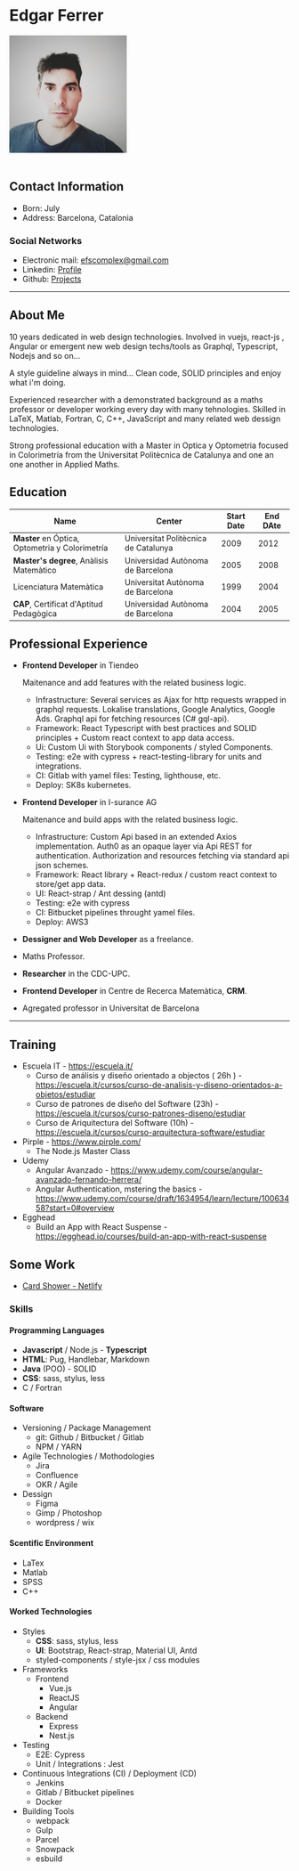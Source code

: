 # **Edgar Ferrer**

   <img src="edgar-pic.png" style="margin-bottom: 1rem; width: 211px; position: center" >

## **Contact Information**

-   Born: July
-   Address: Barcelona, Catalonia

### **Social Networks**

-   Electronic mail: [efscomplex@gmail.com](mailto:efscomplex@gmail.com)
-   Linkedin: [Profile](https://www.linkedin.com/in/edgar-ferrer-8499517b)
-   Github: [Projects](https://github.com/efscomplex)

---

## **About Me**

10 years dedicated in web design technologies. Involved in vuejs, react-js , Angular or emergent new web design techs/tools as Graphql, Typescript, Nodejs and so on...

A style guideline always in mind... Clean code, SOLID principles and enjoy what i'm doing.

Experienced researcher with a demonstrated background as a maths professor or developer working every day with many tehnologies. Skilled in LaTeX, Matlab, Fortran, C, C++, JavaScript and many related web dessign technologies.

Strong professional education with a Master in Optica y Optometria focused in Colorimetría from the Universitat Politècnica de Catalunya and one an one another in Applied Maths.

## Education

| Name                                            | Center                               | Start Date | End DAte |
| ----------------------------------------------- | ------------------------------------ | ---------- | -------- |
| **Master** en Óptica, Optometria y Colorimetría | Universitat Politècnica de Catalunya | 2009       | 2012     |
| **Master's degree**, Anàlisis Matemàtico        | Universidad Autònoma de Barcelona    | 2005       | 2008     |
| Licenciatura Matemàtica                         | Universitat Autònoma de Barcelona    | 1999       | 2004     |
| **CAP**, Certificat d'Aptitud Pedagògica        | Universidad Autònoma de Barcelona    | 2004       | 2005     |

## **Professional Experience**

-   **Frontend Developer** in Tiendeo

    Maitenance and add features with the related business logic.

    -   Infrastructure: Several services as Ajax for http requests wrapped in graphql requests. Lokalise translations, Google Analytics, Google Ads. Graphql api for fetching resources (C# gql-api).
    -   Framework: React Typescript with best practices and SOLID principles + Custom react context to app data access.
    -   Ui: Custom Ui with Storybook components / styled Components.
    -   Testing: e2e with cypress + react-testing-library for units and integrations.
    -   CI: Gitlab with yamel files: Testing, lighthouse, etc.
    -   Deploy: SK8s kubernetes.

-   **Frontend Developer** in I-surance AG

    Maitenance and build apps with the related business logic.

    -   Infrastructure: Custom Api based in an extended Axios implementation. Auth0 as an opaque layer via Api REST for authentication. Authorization and resources fetching via standard api json schemes.
    -   Framework: React library + React-redux / custom react context to store/get app data.
    -   UI: React-strap / Ant dessing (antd)
    -   Testing: e2e with cypress
    -   CI: Bitbucket pipelines throught yamel files.
    -   Deploy: AWS3

-   **Dessigner and Web Developer** as a freelance.
-   Maths Professor.
-   **Researcher** in the CDC-UPC.
-   **Frontend Developer** in Centre de Recerca Matemàtica, **CRM**.
-   Agregated professor in Universitat de Barcelona

---

## Training

-   Escuela IT - https://escuela.it/
    -   Curso de análisis y diseño orientado a objectos ( 26h ) - https://escuela.it/cursos/curso-de-analisis-y-diseno-orientados-a-objetos/estudiar
    -   Curso de patrones de diseño del Software (23h) - https://escuela.it/cursos/curso-patrones-diseno/estudiar
    -   Curso de Ariquitectura del Software (10h) - https://escuela.it/cursos/curso-arquitectura-software/estudiar
-   Pirple - https://www.pirple.com/
    -   The Node.js Master Class
-   Udemy
    -   Angular Avanzado - https://www.udemy.com/course/angular-avanzado-fernando-herrera/
    -   Angular Authentication, mstering the basics - https://www.udemy.com/course/draft/1634954/learn/lecture/10063458?start=0#overview
-   Egghead
    -   Build an App with React Suspense - https://egghead.io/courses/build-an-app-with-react-suspense

## Some Work

-   [Card Shower - Netlify](https://card-shower.netlify.app/)

### **Skills**

#### Programming Languages

-   **Javascript** / Node.js - **Typescript**
-   **HTML**: Pug, Handlebar, Markdown
-   **Java** (POO) - SOLID
-   **CSS**: sass, stylus, less
-   C / Fortran

#### Software

-   Versioning / Package Management
    -   git: Github / Bitbucket / Gitlab
    -   NPM / YARN
-   Agile Technologies / Mothodologies
    -   Jira
    -   Confluence
    -   OKR / Agile
-   Dessign
    -   Figma
    -   Gimp / Photoshop
    -   wordpress / wix

#### Scentific Environment

-   LaTex
-   Matlab
-   SPSS
-   C++

#### Worked Technologies

-   Styles
    -   **CSS**: sass, stylus, less
    -   **UI**: Bootstrap, React-strap, Material UI, Antd
    -   styled-components / style-jsx / css modules
-   Frameworks
    -   Frontend
        -   Vue.js
        -   ReactJS
        -   Angular
    -   Backend
        -   Express
        -   Nest.js
-   Testing
    -   E2E: Cypress
    -   Unit / Integrations : Jest
-   Continuous Integrations (CI) / Deployment (CD)
    -   Jenkins
    -   Gitlab / Bitbucket pipelines
    -   Docker
-   Building Tools
    -   webpack
    -   Gulp
    -   Parcel
    -   Snowpack
    -   esbuild

